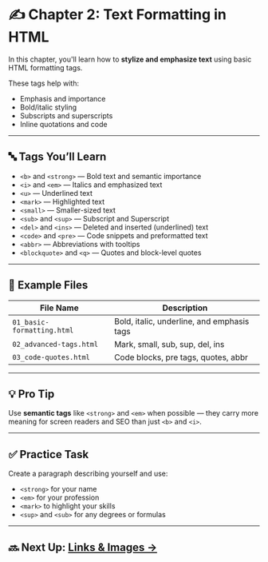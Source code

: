 # ✍️ Chapter 2: Text Formatting in HTML

In this chapter, you'll learn how to **stylize and emphasize text** using basic HTML formatting tags.

These tags help with:
- Emphasis and importance
- Bold/italic styling
- Subscripts and superscripts
- Inline quotations and code

---

## 🔤 Tags You’ll Learn

- `<b>` and `<strong>` — Bold text and semantic importance  
- `<i>` and `<em>` — Italics and emphasized text  
- `<u>` — Underlined text  
- `<mark>` — Highlighted text  
- `<small>` — Smaller-sized text  
- `<sub>` and `<sup>` — Subscript and Superscript  
- `<del>` and `<ins>` — Deleted and inserted (underlined) text  
- `<code>` and `<pre>` — Code snippets and preformatted text  
- `<abbr>` — Abbreviations with tooltips  
- `<blockquote>` and `<q>` — Quotes and block-level quotes

---

## 📄 Example Files

| File Name                  | Description                                  |
|----------------------------|----------------------------------------------|
| `01_basic-formatting.html` | Bold, italic, underline, and emphasis tags   |
| `02_advanced-tags.html`    | Mark, small, sub, sup, del, ins              |
| `03_code-quotes.html`      | Code blocks, pre tags, quotes, abbr          |

---

## 💡 Pro Tip

Use **semantic tags** like `<strong>` and `<em>` when possible — they carry more meaning for screen readers and SEO than just `<b>` and `<i>`.

---

## ✅ Practice Task

Create a paragraph describing yourself and use:
- `<strong>` for your name
- `<em>` for your profession
- `<mark>` to highlight your skills
- `<sup>` and `<sub>` for any degrees or formulas

---

## 🔜 Next Up: [Links & Images →](../03_links-and-images/README.md)
